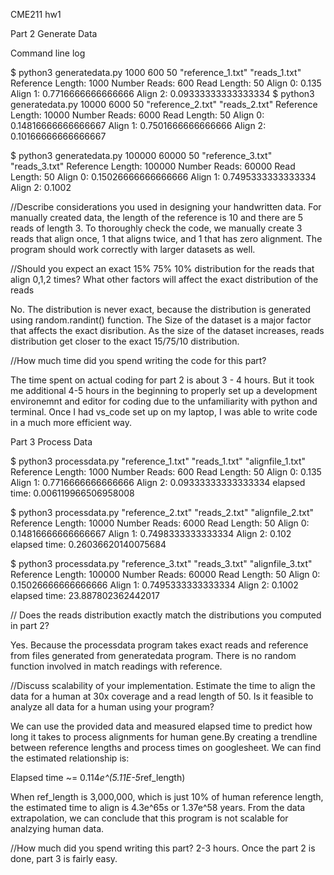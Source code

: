 CME211 hw1 

Part 2 Generate Data

Command line log

$ python3 generatedata.py 1000 600 50 "reference_1.txt" "reads_1.txt"
Reference Length: 1000
Number Reads: 600
Read Length: 50
Align 0: 0.135
Align 1: 0.7716666666666666
Align 2: 0.09333333333333334
$ python3 generatedata.py 10000 6000  50 "reference_2.txt" "reads_2.txt"
Reference Length: 10000
Number Reads: 6000
Read Length: 50
Align 0: 0.14816666666666667
Align 1: 0.7501666666666666
Align 2: 0.10166666666666667

$ python3 generatedata.py 100000  60000  50 "reference_3.txt" "reads_3.txt"
Reference Length: 100000
Number Reads: 60000
Read Length: 50
Align 0: 0.15026666666666666
Align 1: 0.7495333333333334
Align 2: 0.1002


//Describe considerations you used in designing your handwritten data.
 For manually created data, the length of the reference is 10 and there are 5 reads of length 3. To thoroughly check the code, we manually create 3 reads that align once, 1 that aligns twice, and 1 that has zero alignment. The program should work correctly with larger datasets as well.

//Should you expect an exact 15\% 75\% 10\% distribution for the reads that align 0,1,2 times? What other factors will affect the exact distribution of the reads

No. The distribution is never exact, because the distribution is generated using random.randint() function. The Size of the dataset is a major factor that affects the exact disribution. As the size of the dataset increases, reads distribution get closer to the exact 15/75/10 distribution.  

//How much time did you spend writing the code for this part?

The time spent on actual coding for part 2 is about 3 - 4 hours. But it took me additional 4-5 hours in the beginning to properly set up a development environemnt and editor for coding due to the unfamiliarity with python and terminal. Once I had vs_code set up on my laptop, I was able to write code in a much more efficient way.  




Part 3 Process Data

$ python3 processdata.py "reference_1.txt" "reads_1.txt" "alignfile_1.txt"
Reference Length: 1000
Number Reads: 600
Read Length: 50
Align 0: 0.135
Align 1: 0.7716666666666666
Align 2: 0.09333333333333334
elapsed time: 0.006119966506958008

$ python3 processdata.py "reference_2.txt" "reads_2.txt" "alignfile_2.txt"
Reference Length: 10000
Number Reads: 6000
Read Length: 50
Align 0: 0.14816666666666667
Align 1: 0.7498333333333334
Align 2: 0.102
elapsed time: 0.26036620140075684

$ python3 processdata.py "reference_3.txt" "reads_3.txt" "alignfile_3.txt"
Reference Length: 100000
Number Reads: 60000
Read Length: 50
Align 0: 0.15026666666666666
Align 1: 0.7495333333333334
Align 2: 0.1002
elapsed time: 23.887802362442017

// Does the reads distribution exactly match the distributions you computed in part 2?

Yes. Because the processdata program takes exact reads and reference from files generated from generatedata program. 
There is no random function involved in match readings with reference. 

//Discuss scalability of your implementation. Estimate the time to align 
the data for a human at 30x coverage and a read length of 50. Is it feasible to analyze all data
for a human using your program?

We can use the provided data and measured elapsed time to predict how long it takes to process alignments for human gene.By creating a trendline between reference lengths and process times on googlesheet. We can find the estimated relationship is:

Elapsed time ~= 0.114*e^(5.11E-5*ref_length)

When ref_length is 3,000,000, which is just 10% of human reference length, the estimated time to align is 4.3e^65s or 1.37e^58 years. From the data extrapolation, we can conclude that this program is not scalable for analzying human data.



//How much did you spend writing this part?
2-3 hours. Once the part 2 is done, part 3 is fairly easy.
